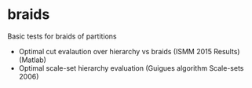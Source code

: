 # braids
Basic tests for braids of partitions

- Optimal cut evalaution over hierarchy vs braids (ISMM 2015 Results) (Matlab)
- Optimal scale-set hierarchy evaluation (Guigues algorithm Scale-sets 2006)
